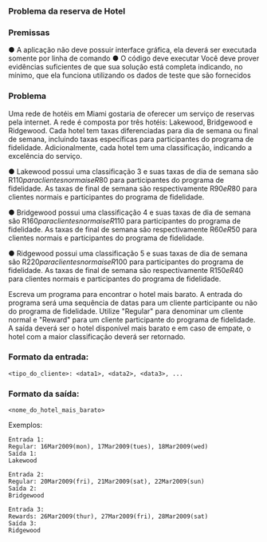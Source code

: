 ### Problema da reserva de Hotel
### Premissas
●
 A aplicação não deve possuir interface gráfica, ela deverá ser executada somente
por linha de comando
●
 O código deve executar
Você deve prover evidências suficientes de que sua solução está completa indicando, no
mínimo, que ela funciona utilizando os dados de teste que são fornecidos
### Problema
Uma rede de hotéis em Miami gostaria de oferecer um serviço de reservas pela internet. A
rede é composta por três hotéis: Lakewood, Bridgewood e Ridgewood. Cada hotel tem
taxas diferenciadas para dia de semana ou final de semana, incluindo taxas específicas
para participantes do programa de fidelidade. Adicionalmente, cada hotel tem uma
classificação, indicando a excelência do serviço.

 ● Lakewood possui uma classificação 3 e suas taxas de dia de semana são R$110
para clientes normais e R$80 para participantes do programa de fidelidade. As taxas
de final de semana são respectivamente R$90 e R$80 para clientes normais e
participantes do programa de fidelidade.

 ● Bridgewood possui uma classificação 4 e suas taxas de dia de semana são R$160
para clientes normais e R$110 para participantes do programa de fidelidade. As
taxas de final de semana são respectivamente R$60 e R$50 para clientes normais e
participantes do programa de fidelidade.

 ● Ridgewood possui uma classificação 5 e suas taxas de dia de semana são R$220
para clientes normais e R$100 para participantes do programa de fidelidade. As
taxas de final de semana são respectivamente R$150 e R$40 para clientes normais
e participantes do programa de fidelidade.

Escreva um programa para encontrar o hotel mais barato. A entrada do programa será uma
sequência de datas para um cliente participante ou não do programa de fidelidade.
Utilize "Regular" para denominar um cliente normal e "Reward" para um cliente participante
do programa de fidelidade. A saída deverá ser o hotel disponível mais barato e em caso de
empate, o hotel com a maior classificação deverá ser retornado.

### Formato da entrada:
```
<tipo_do_cliente>: <data1>, <data2>, <data3>, ...
```
### Formato da saída:
```
<nome_do_hotel_mais_barato>
```
Exemplos:
```
Entrada 1:
Regular: 16Mar2009(mon), 17Mar2009(tues), 18Mar2009(wed)
Saída 1:
Lakewood
```
```
Entrada 2:
Regular: 20Mar2009(fri), 21Mar2009(sat), 22Mar2009(sun)
Saída 2:
Bridgewood
```
```
Entrada 3:
Rewards: 26Mar2009(thur), 27Mar2009(fri), 28Mar2009(sat)
Saída 3:
Ridgewood
